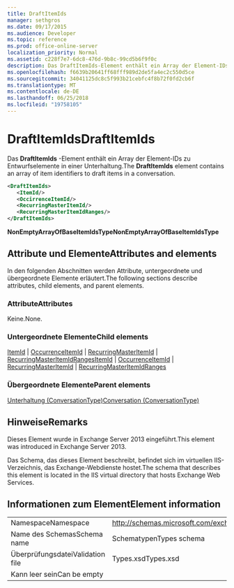 ```yaml
---
title: DraftItemIds
manager: sethgros
ms.date: 09/17/2015
ms.audience: Developer
ms.topic: reference
ms.prod: office-online-server
localization_priority: Normal
ms.assetid: c228f7e7-6dc8-476d-9b8c-99cd5b6f9f0c
description: Das DraftItemIds-Element enthält ein Array der Element-IDs zu Entwurfselemente in einer Unterhaltung.
ms.openlocfilehash: f6639b20641ff68fff989d2de5fa4ec2c550d5ce
ms.sourcegitcommit: 34041125dc8c5f993b21cebfc4f8b72f0fd2cb6f
ms.translationtype: MT
ms.contentlocale: de-DE
ms.lasthandoff: 06/25/2018
ms.locfileid: "19758105"
---
```

# <a name="draftitemids"></a><span data-ttu-id="92420-103">DraftItemIds</span><span class="sxs-lookup"><span data-stu-id="92420-103">DraftItemIds</span></span>

<span data-ttu-id="92420-104">Das **DraftItemIds** -Element enthält ein Array der Element-IDs zu Entwurfselemente in einer Unterhaltung.</span><span class="sxs-lookup"><span data-stu-id="92420-104">The **DraftItemIds** element contains an array of item identifiers to draft items in a conversation.</span></span> 
  
```XML
<DraftItemIds>
   <ItemId/>
   <OccirrenceItemId/>
   <RecurringMasterItemId/>
   <RecurringMasterItemIdRanges/>
</DraftItemIds>
```

 <span data-ttu-id="92420-105">**NonEmptyArrayOfBaseItemIdsType**</span><span class="sxs-lookup"><span data-stu-id="92420-105">**NonEmptyArrayOfBaseItemIdsType**</span></span>
## <a name="attributes-and-elements"></a><span data-ttu-id="92420-106">Attribute und Elemente</span><span class="sxs-lookup"><span data-stu-id="92420-106">Attributes and elements</span></span>

<span data-ttu-id="92420-107">In den folgenden Abschnitten werden Attribute, untergeordnete und übergeordnete Elemente erläutert.</span><span class="sxs-lookup"><span data-stu-id="92420-107">The following sections describe attributes, child elements, and parent elements.</span></span>
  
### <a name="attributes"></a><span data-ttu-id="92420-108">Attribute</span><span class="sxs-lookup"><span data-stu-id="92420-108">Attributes</span></span>

<span data-ttu-id="92420-109">Keine.</span><span class="sxs-lookup"><span data-stu-id="92420-109">None.</span></span>
  
### <a name="child-elements"></a><span data-ttu-id="92420-110">Untergeordnete Elemente</span><span class="sxs-lookup"><span data-stu-id="92420-110">Child elements</span></span>

<span data-ttu-id="92420-111">[ItemId](itemid.md) | [OccurrenceItemId](occurrenceitemid.md) | [RecurringMasterItemId](recurringmasteritemid.md) | [RecurringMasterItemIdRanges](recurringmasteritemidranges.md)</span><span class="sxs-lookup"><span data-stu-id="92420-111">[ItemId](itemid.md) | [OccurrenceItemId](occurrenceitemid.md) | [RecurringMasterItemId](recurringmasteritemid.md) | [RecurringMasterItemIdRanges](recurringmasteritemidranges.md)</span></span>
  
### <a name="parent-elements"></a><span data-ttu-id="92420-112">Übergeordnete Elemente</span><span class="sxs-lookup"><span data-stu-id="92420-112">Parent elements</span></span>

[<span data-ttu-id="92420-113">Unterhaltung (ConversationType)</span><span class="sxs-lookup"><span data-stu-id="92420-113">Conversation (ConversationType)</span></span>](conversation-conversationtype.md)
  
## <a name="remarks"></a><span data-ttu-id="92420-114">Hinweise</span><span class="sxs-lookup"><span data-stu-id="92420-114">Remarks</span></span>

<span data-ttu-id="92420-115">Dieses Element wurde in Exchange Server 2013 eingeführt.</span><span class="sxs-lookup"><span data-stu-id="92420-115">This element was introduced in Exchange Server 2013.</span></span>
  
<span data-ttu-id="92420-116">Das Schema, das dieses Element beschreibt, befindet sich im virtuellen IIS-Verzeichnis, das Exchange-Webdienste hostet.</span><span class="sxs-lookup"><span data-stu-id="92420-116">The schema that describes this element is located in the IIS virtual directory that hosts Exchange Web Services.</span></span>
  
## <a name="element-information"></a><span data-ttu-id="92420-117">Informationen zum Element</span><span class="sxs-lookup"><span data-stu-id="92420-117">Element information</span></span>

|||
|:-----|:-----|
|<span data-ttu-id="92420-118">Namespace</span><span class="sxs-lookup"><span data-stu-id="92420-118">Namespace</span></span>  <br/> |http://schemas.microsoft.com/exchange/services/2006/types  <br/> |
|<span data-ttu-id="92420-119">Name des Schemas</span><span class="sxs-lookup"><span data-stu-id="92420-119">Schema name</span></span>  <br/> |<span data-ttu-id="92420-120">Schematypen</span><span class="sxs-lookup"><span data-stu-id="92420-120">Types schema</span></span>  <br/> |
|<span data-ttu-id="92420-121">Überprüfungsdatei</span><span class="sxs-lookup"><span data-stu-id="92420-121">Validation file</span></span>  <br/> |<span data-ttu-id="92420-122">Types.xsd</span><span class="sxs-lookup"><span data-stu-id="92420-122">Types.xsd</span></span>  <br/> |
|<span data-ttu-id="92420-123">Kann leer sein</span><span class="sxs-lookup"><span data-stu-id="92420-123">Can be empty</span></span>  <br/> ||
   

